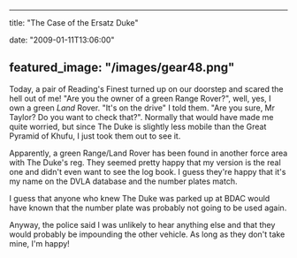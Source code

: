 
---
title: "The Case of the Ersatz Duke"

date: "2009-01-11T13:06:00"

featured_image: "/images/gear48.png"
---


Today, a pair of Reading's Finest turned up on our doorstep and scared the hell out of me!  "Are you the owner of a green Range Rover?", well, yes, I own a green <span style="font-style: italic;">Land</span> Rover.  "It's on the drive" I told them.  "Are you sure, Mr Taylor?  Do you want to check that?".  Normally that would have made me quite worried, but since The Duke is slightly less mobile than the Great Pyramid of Khufu, I just took them out to see it.

Apparently, a green Range/Land Rover has been found in another force area with The Duke's reg.  They seemed pretty happy that my version is the real one and didn't even want to see the log book.  I guess they're happy that it's my name on the DVLA database and the number plates match.

I guess that anyone who knew The Duke was parked up at BDAC would have known that the number plate was probably not going to be used again.

Anyway, the police said I was unlikely to hear anything else and that they would probably be impounding the other vehicle.  As long as they don't take mine, I'm happy!